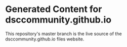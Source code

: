 # Generated Content for dsccommunity.github.io

This repository's master branch is the live source of the dsccommunity.github.io files website.
